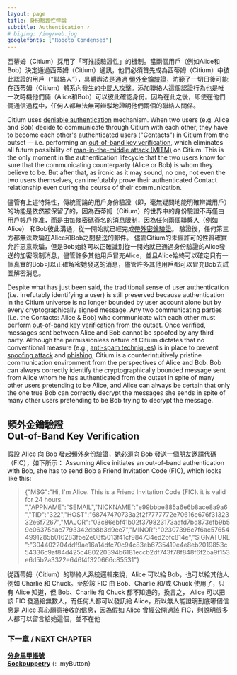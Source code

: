 ```yaml
---
layout: page
title: 身份驗證性悖論
subtitle: Authentication ✓
# bigimg: /img/web.jpg
googlefonts: ["Roboto Condensed"]
---
```


西蒂姆（Citium）採用了「可推諉驗證性」的機制。當兩個用戶（例如Alice和Bob）決定通過西蒂姆（Citium）通訊，他們必須首先成為西蒂姆（Citium）中彼此認證的用戶（“聯絡人”），具體辦法是通過 [頻外金鑰驗證](https://ocftw.github.io/ssd.eff.org/zh_TW/module/key-verification.html)，防範了一切日後可能在西蒂姆（Citium）體系內發生的[中間人攻擊](https://zh.wikipedia.org/zh-tw/%E4%B8%AD%E9%97%B4%E4%BA%BA%E6%94%BB%E5%87%BB)。添加聯絡人這個認證行為也是唯一次時機他們倆（Alice和Bob）可以彼此確認身份。因為在此之後，即使在他們倆通信過程中，任何人都無法無可辯駁地證明他們兩個的聯絡人關係。

Citium uses [deniable authentication](https://en.wikipedia.org/wiki/Deniable_authentication) mechanism. When two users (e.g. Alice and Bob) decide to communicate through Citium with each other, they have to become each other's authenticated users ("Contacts") in Citium from the outset — i.e. performing an [out-of-band key verification](https://ssd.eff.org/en/module/key-verification), which eliminates all future possibility of [man-in-the-middle attack (MITM)](https://en.wikipedia.org/wiki/Man-in-the-middle_attack) on Citium. This is the only moment in the authentication lifecycle that the two users know for sure that the communicating counterparty (Alice or Bob) is whom they believe to be. But after that, as ironic as it may sound, no one, not even the two users themselves, can irrefutably prove their authenticated Contact relationship even during the course of their communication.

儘管有上述特殊性，傳統而論的用戶身份驗證（即，毫無疑問地能明確辨識用戶）的功能是依然被保留了的，因為西蒂姆（Citium）的世界中的身份驗證不再僅由用戶帳戶作准，而是由每條密碼簽名的消息限制，因為任何兩個聯繫人（例如Alice） 和Bob彼此溝通，從一開始就已經完成[帶外密鑰驗證](https://ocftw.github.io/ssd.eff.org/zh_TW/module/key-verification.html)。 驗證後，任何第三方都無法欺騙在Alice和Bob之間發送的郵件。 儘管Citium的未經許可的性質確實允許惡意欺騙，但是Bob始終可以正確識別從一開始就已通過身份驗證的Alice發送的加密限制消息，儘管許多其他用戶冒充Alice，並且Alice始終可以確定只有一個真實的Bob可以正確解密她發送的消息，儘管許多其他用戶都可以冒充Bob去試圖解密消息。

Despite what has just been said, the traditional sense of user authentication (i.e. irrefutably identifying a user) is still preserved because authentication in the Citium universe is no longer bounded by user account alone but by every cryptographically signed message. Any two communicating parties (i.e. the Contacts: Alice & Bob) who communicate with each other must perform [out-of-band key verification](https://ssd.eff.org/en/module/key-verification) from the outset. Once verified, messages sent between Alice and Bob cannot be spoofed by any third party. Although the permissionless nature of Citium dictates that no conventional measure (e.g., [anti-spam techniques](https://en.wikipedia.org/wiki/Anti-spam_techniques)) is in place to prevent [spoofing attack](https://en.wikipedia.org/wiki/Spoofing_attack) and [phishing](https://en.wikipedia.org/wiki/Phishing), Citium is a counterintuitively pristine communication environment from the perspectives of Alice and Bob. Bob can always correctly identify the cryptographically bounded message sent from Alice whom he has authenticated from the outset in spite of many other users pretending to be Alice, and Alice can always be certain that only the one true Bob can correctly decrypt the messages she sends in spite of many other users pretending to be Bob trying to decrypt the message.

## 頻外金鑰驗證<br>Out-of-Band Key Verification

假設 Alice 向 Bob 發起頻外身份驗證，她必須向 Bob 發送一個朋友邀請代碼（FIC），如下所示：
Assuming Alice initiates an out-of-band authentication with Bob, she has to send Bob a Friend Invitation Code (FIC), which looks like this:

>{"MSG":"Hi, I'm Alice. This is a Friend Invitation Code (FIC). it is valid for 24 hours. ","APPNAME":"SEMAIL","NICKNAME":"e99bbbe885a6e6b8ace8a9a6","TID":"322","HOST":"68747470733a2f2f7777772e70616e676f3132332e6f7267","MAJOR":"03c86ebf41b02f379823173aafd7bd873efb9b59e06375dac7793342db8b3d9ee7","MINOR":"02307396c7f6ac576544991285b016283fbe2e08f5013f41cf984734ed2bfc814e","SIGNATURE":"304402204ddf9ae16a14dfc70c94c83eb6735419e4e8eb2019853c54336c9af84d425c480220394b6181eccb2df743f78f848f6f2ba9f153e6d5b2a3322e646f4f320666c85531"}

從西蒂姆（Citium）的聯絡人系統邏輯來說，Alice 可以給 Bob，也可以給其他人例如 Charlie 和 Chuck。至於該 FIC 由 Bob、Charlie 和/或 Chuck 使用了，只有 Alice 知道，但 Bob、Charlie 和 Chuck 都不知道的。換言之， Alice 可以把該 FIC 發過給無數人，而任何人都可以發訊給 Alice，所以無人能證明到底哪個信息是 Alice 真心願意接收的信息，因為假如 Alice 曾經公開過該 FIC，則說明很多人都可以留言給她這個，並不在他







### 下一章 / NEXT CHAPTER
[**分身馬甲帳號**](../sockpuppetry)<br>
[**Sockpuppetry**](../sockpuppetry)
{: .myButton}
